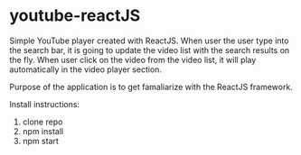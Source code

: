 # youtube-reactJS

Simple YouTube player created with ReactJS. 
When user the user type into the search bar, it is going to update the video list with the search results on the fly.
When user click on the video from the video list, it will play automatically in the video player section. 

Purpose of the application is to get famaliarize with the ReactJS framework. 

Install instructions:
  1. clone repo
  2. npm install
  3. npm start
